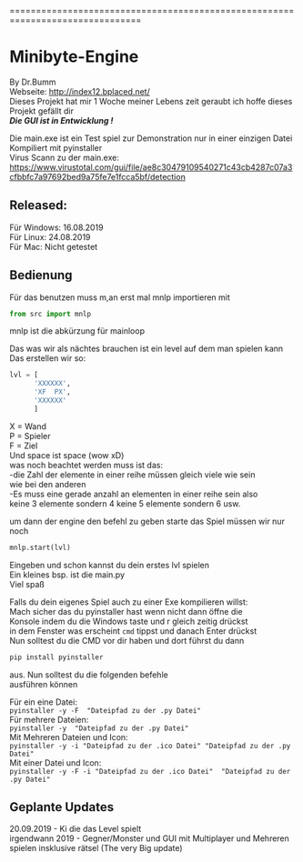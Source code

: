 ===============================================================================
# Minibyte-Engine  
By Dr.Bumm  
Webseite: http://index12.bplaced.net/   
Dieses Projekt hat mir 1 Woche meiner Lebens zeit geraubt ich hoffe dieses Projekt gefällt dir   
___Die GUI ist in Entwicklung **!**___

Die main.exe ist ein Test spiel zur Demonstration nur in einer einzigen Datei   
Kompiliert mit pyinstaller  
Virus Scann zu der main.exe: https://www.virustotal.com/gui/file/ae8c30479109540271c43cb4287c07a3cfbbfc7a97692bed9a75fe7e1fcca5bf/detection  
  
Released:   
-  
Für Windows: 16.08.2019   
Für Linux: 24.08.2019   
Für Mac: Nicht getestet   
  
Bedienung  
-  
Für das benutzen muss m,an erst mal mnlp importieren mit 
```python
from src import mnlp
```  
mnlp ist die abkürzung für mainloop  
  
Das was wir als nächtes brauchen ist ein level auf dem man spielen kann  
Das erstellen wir so:  
```python
lvl = [     
      'XXXXXX',      
      'XF  PX',   
      'XXXXXX'    
      ]    
```
  
X = Wand   
P = Spieler  
F = Ziel  
Und space ist space (wow xD)  
was noch beachtet werden muss ist das:  
-die Zahl der elemente in einer reihe müssen gleich viele wie sein   
wie bei den anderen  
-Es muss eine gerade anzahl an elementen in einer reihe sein also  
keine 3 elemente sondern 4 keine 5 elemente sondern 6 usw.  
  
um dann der engine den befehl zu geben starte das Spiel müssen wir nur  
noch 
```python 
mnlp.start(lvl)
```
Eingeben und schon kannst du dein erstes lvl spielen  
Ein kleines bsp. ist die main.py  
Viel spaß  
   
Falls du dein eigenes Spiel auch zu einer Exe kompilieren willst:    
Mach sicher das du pyinstaller hast wenn nicht dann öffne die     
Konsole indem du die Windows taste und r gleich zeitig drückst      
in dem Fenster was erscheint `cmd` tippst und danach Enter drückst   
Nun solltest du die CMD vor dir haben und dort führst du dann    
```python
pip install pyinstaller
``` 
aus. Nun solltest du die folgenden befehle   
ausführen können  
   
Für ein eine Datei:  
`pyinstaller -y -F  "Dateipfad zu der .py Datei"`  
Für mehrere Dateien:  
`pyinstaller -y  "Dateipfad zu der .py Datei"`  
Mit Mehreren Dateien und Icon:  
`pyinstaller -y -i "Dateipfad zu der .ico Datei" "Dateipfad zu der .py Datei"`  
Mit einer Datei und Icon:   
`pyinstaller -y -F -i "Dateipfad zu der .ico Datei"  "Dateipfad zu der .py Datei"`  

Geplante Updates
-
20.09.2019 - Ki die das Level spielt                   
irgendwann 2019 - Gegner/Monster und GUI mit Multiplayer und Mehreren spielen insklusive rätsel (The very Big update)    

